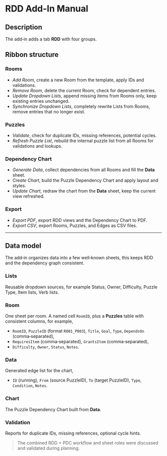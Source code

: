 # RDD Add-In Manual

## Description

The add‑in adds a tab **RDD** with four groups.

## Ribbon structure

### Rooms

- *Add Room*, create a new Room from the template, apply IDs and validations.
- *Remove Room*, delete the current Room, check for dependent entries.
- *Update Dropdown Lists*, append missing items from Rooms only, keep existing entries unchanged.
- *Synchronize Dropdown Lists*, completely rewrite Lists from Rooms, remove entries that no longer exist.  

### Puzzles

- *Validate*, check for duplicate IDs, missing references, potential cycles.
- *Refresh Puzzle List*, rebuild the internal puzzle list from all Rooms for validations and lookups.  

### Dependency Chart

- *Generate Data*, collect dependencies from all Rooms and fill the **Data** sheet.
- *Create Chart*, build the Puzzle Dependency Chart and apply layout and styles.
- *Update Chart*, redraw the chart from the **Data** sheet, keep the current view refreshed.  

### Export

- *Export PDF*, export RDD views and the Dependency Chart to PDF.
- *Export CSV*, export Rooms, Puzzles, and Edges as CSV files.  

---

## Data model

The add‑in organizes data into a few well‑known sheets, this keeps RDD and the dependency graph consistent.

### Lists

Reusable dropdown sources, for example Status, Owner, Difficulty, Puzzle Type, Item lists, Verb lists.

### Room

One sheet per room. A named cell `RoomID`, plus a **Puzzles** table with consistent columns, for example,

- `RoomID`, `PuzzleID` (format `R001_P003`), `Title`, `Goal`, `Type`, `DependsOn` (comma‑separated),
- `RequiresItem` (comma‑separated), `GrantsItem` (comma‑separated),
- `Difficulty`, `Owner`, `Status`, `Notes`.

### Data

Generated edge list for the chart,

- `ID` (running), `From` (source PuzzleID), `To` (target PuzzleID), `Type`, `Condition`, `Notes`.

### Chart

The Puzzle Dependency Chart built from **Data**.

### Validation

Reports for duplicate IDs, missing references, optional cycle hints.

> The combined RDD + PDC workflow and sheet roles were discussed and validated during planning.  

